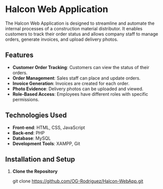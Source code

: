 # Halcon Web Application

The Halcon Web Application is designed to streamline and automate the internal processes of a construction material distributor. It enables customers to track their order status and allows company staff to manage orders, generate invoices, and upload delivery photos.

## Features

- **Customer Order Tracking**: Customers can view the status of their orders.
- **Order Management**: Sales staff can place and update orders.
- **Invoice Generation**: Invoices are created for each order.
- **Photo Evidence**: Delivery photos can be uploaded and viewed.
- **Role-Based Access**: Employees have different roles with specific permissions.

## Technologies Used

- **Front-end**: HTML, CSS, JavaScript
- **Back-end**: PHP
- **Database**: MySQL
- **Development Tools**: XAMPP, Git

## Installation and Setup

1. **Clone the Repository**

   git clone https://github.com/OG-Rodriguez/Halcon-WebApp.git